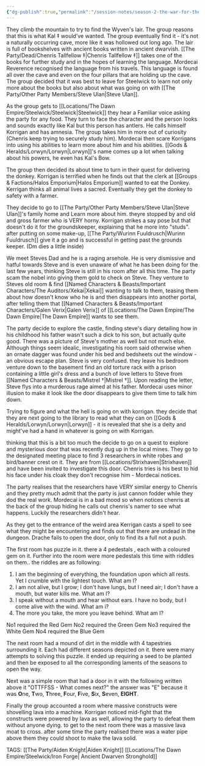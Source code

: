 ```yaml
---
{"dg-publish":true,"permalink":"/session-notes/season-2-the-war-for-the-ofc-s-freedom/session-3/","updated":"2025-05-20T18:38:07.577+01:00"}
---
```


They climb the mountain to try to find the Wyven's lair. The group reasons that this is what Kal ‡ would’ve wanted. The group eventually find it - it's not a naturally occurring cave, more like it was hollowed out long ago. The lair is full of bookshelves with ancient books written in ancient dwarvish. [[The Party/Dead/Chenris Tallfellow ‡\|Chenris Tallfellow ‡]] takes one of the books for further study and in the hopes of learning the language. Mordecai Reverence recognised the language from his travels. This language is found all over the cave and even on the four pillars that are holding up the cave. The group decided that it was best to leave for Steelwick to learn not only more about the books but also about what was going on with [[The Party/Other Party Members/Steve Ulan\|Steve Ulan]].

As the group gets to [[Locations/The Dawn Empire/Steelwick/Steelwick\|Steelwick]] they hear a Familiar voice asking the party for any food. They turn to face the character and the person looks and sounds exactly like Kal but this person has antlers. He calls himself Korrigan and has amnesia. The group takes him in more out of curiosity (Chenris keep trying to securely study him).  Mordecai then scare Korrigans  into using his abilities to learn more about him and his abilities. [[Gods & Heralds/Lorwyn/Lorwyn\|Lorwyn]]'s name comes up a lot when talking about his powers, he even has Kal's Bow. 

The group then decided its about time to turn in their quest for delivering the donkey. Korrigan is terrified when he finds out that the clerk at [[Groups & Factions/Halos Emporium\|Halos Emporium]] wanted to eat the Donkey. Kerrigan thinks all animal lives a sacred. Eventually they get the donkey to safety with a farmer. 

They decide to go to [[The Party/Other Party Members/Steve Ulan\|Steve Ulan]]'s family home and Learn more about him. theyre stopped by and old and gross farmer who is VERY horny. Korrigan strikes a say pose but that doesn't do it for the groundskeeper, explaining that he more into "studs". after putting on some make-up, [[The Party/Wurinn Fuuldrusch\|Wurinn Fuuldrusch]] give it a go and is successful in getting past the grounds keeper. (Dm dies a little inside)

We meet Steves Dad and he is a raging arsehole. He is very dismissive and hatful towards Steve and is even unaware of what he has been doing for the last few years, thinking Steve is still in his room after all this time. The party scam the nobel into giving them gold to check on Steve. They venture to Steves old room & find [[Named Characters & Beasts/Important Characters/The Auditors/Xekai\|Xekai]] wanting to talk to them, teasing them about how doesn't know who he is and then disappears into another portal, after telling them that [[Named Characters & Beasts/Important Characters/Galen Verix\|Galen Verix]] of [[Locations/The Dawn Empire/The Dawn Empire\|The Dawn Empire]] wants to see them. 

The party decide to explore the castle, finding steve's diary detailing how in his childhood his father wasn't such a dick to his son, but actually quite good. There was a picture of Steve's mother as well but not much else. Although things seem idealic, investigating his room said otherwise when an ornate dagger was found under his bed and bedsheets out the window - an obvious escape plan. Steve is very confused. they leave his bedroom venture down to the basement find an old torture rack with a prison containing a little girl's dress and a bunch of love letters to Steve from [[Named Characters & Beasts/Mistrel †\|Mistrel †]]. Upon reading the letter, Steve flys into a murderous rage aimed at his father. Mordecai uses minor illusion to make it look like the door disappears to give them time to talk him down. 

Trying to figure and what the hell is going on with korrigan. they decide that they are next going to the library to read what they can on [[Gods & Heralds/Lorwyn/Lorwyn\|Lorwyn]] - it is revealed that she is a deity and might've had a hand in whatever is going on with Korrigan. 

thinking that this is a bit too much the decide to go on a quest to explore and mysterious door that was recently dug up in the local mines. They go to the designated meeting place to find 3 researchers in white robes and bird/banner crest on it. They are from [[Locations/Strixhaven\|Strixhaven]] and have been invited to investigate this door. Chenris tries is his best to hid his face under his cloak they don't recognise him - Mordecai notices. 

The party realises that the  researchers have VERY similar energy to Chenris and they pretty much admit that the party is just cannon fodder while they dod the real work. Mordecai is in a bad mood so when notices chenris at the back of the group hiding he calls out chenris's namer to see what happens. Luckily the researchers didn't hear. 

As they get to the entrance of the weird area Kerrigan casts a spell to see what they might be encountering and finds out that there are undead in the dungeon. Drache fails to open the door, only to find its a full not a push. 

The first room has puzzle in it. there a 4 pedestals , each with a coloured gem on it. Further into the room were more pedestals this time with riddles on them.. the riddles are as following:
1. I am the beginning of everything, the foundation upon which all rests. Yet I crumble with the lightest touch. What am I?
2. I am not alive, but I grow; I don't have lungs, but I need air; I don't have a mouth, but water kills me. What am I?
3. I speak without a mouth and hear without ears. I have no body, but I come alive with the wind. What am i?
4.  The more you take, the more you leave behind. What am I?

No1 required the Red Gem
No2 required the Green Gem
No3 required the White Gem 
No4 required the Blue Gem

The next room had a mound of dirt in the middle with 4 tapestries surrounding it. Each had different seasons depicted on it. there were many attempts to solving this puzzle. it ended up requiring a seed to be planted and then be exposed to all the corresponding laments of the seasons to open the way.

Next was a simple room that had a door in it with the following written above it "OTTFFSS - What comes next?" the answer was "E" because it was **O**ne, **T**wo, **T**hree, **F**our, **F**ive, **S**ix, **S**even, **EIGHT**. 

Finally the group accounted a room where massive constructs were shovelling lava into a machine. Korrigan noticed mid-fight that the constructs were powered by lava as well, allowing the party to defeat them without anyone dying. to get to the next room there was a massive lava moat to cross. after some time the party realised there was a water pipe above them they could shoot to make the lava solid. 

TAGS:
[[The Party/Aiden Knight\|Aiden Knight]]
[[Locations/The Dawn Empire/Steelwick/Iron Forge\| Ancient Dwarven Stronghold]]
